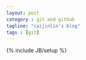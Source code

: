 ```yaml
---
layout: post
category : git and github
tagline: "caijinlin's blog"
tags : [git]
---
```

{% include JB/setup %}
<div>
 <link href="/assets/themes/twitter/fancybox/source/jquery.fancybox.css?v=2.1.5" rel="stylesheet" media="all" />
 <!-- Add jQuery library -->
 <script type="text/javascript" src="/assets/themes/twitter/fancybox/lib/jquery-1.10.1.min.js"></script>
 <!-- Add mousewheel plugin (this is optional) -->
 <script type="text/javascript" src="/assets/themes/twitter/fancybox/lib/jquery.mousewheel-3.0.6.pack.js"></script>
 <script type="text/javascript" src="/assets/themes/twitter/fancybox/source/jquery.fancybox.js?v=2.1.5"></script>
	<script type="text/javascript">
		$(document).ready(function() 
		{	
			$('.fancybox').fancybox();

		});
       </script>
 some common order about git.I will present some screenshots
<h3>Simple image gallery</h3>
	<p>
		<a class="fancybox" href="/images/img01.png" data-fancybox-group="gallery" title="git"><img src="/images/img01.png" alt="" /></a>

		<a class="fancybox" href="/images/img01.png" data-fancybox-group="gallery" title="git"><img src="/images/img01.png" alt="" /></a>

		<a class="fancybox" href="/images/img01.png" data-fancybox-group="gallery" title="git"><img src="/images/img01.png" alt="" /></a>

		<a class="fancybox" href="/images/img01.png" data-fancybox-group="gallery" title="git"><img src="/images/img01.png" alt="" /></a>
	</p>

</div>

 

